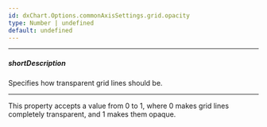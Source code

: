 ```yaml
---
id: dxChart.Options.commonAxisSettings.grid.opacity
type: Number | undefined
default: undefined
---
```

---
##### shortDescription
Specifies how transparent grid lines should be.

---
This property accepts a value from 0 to 1, where 0 makes grid lines completely transparent, and 1 makes them opaque.